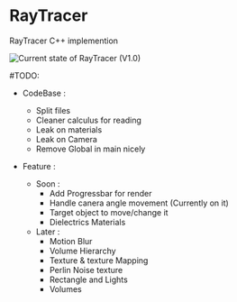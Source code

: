 # RayTracer
RayTracer C++ implemention

![Current state of RayTracer (V1.0)](https://imgur.com/a/ljTLq71)


#TODO:

-	CodeBase :
	- Split files
	- Cleaner calculus for reading
	- Leak on materials
	- Leak on Camera
	- Remove Global in main nicely

-	Feature :
	- Soon :
		- Add Progressbar for render
		- Handle canera angle movement (Currently on it)
		- Target object to move/change it
		- Dielectrics Materials
	- Later :
		- Motion Blur
		- Volume Hierarchy
		- Texture & texture Mapping
		- Perlin Noise texture
		- Rectangle and Lights
		- Volumes
